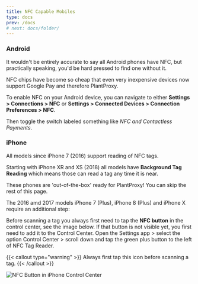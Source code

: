 ```yaml
---
title: NFC Capable Mobiles
type: docs
prev: /docs
# next: docs/folder/
---
```

### Android

It wouldn't be entirely accurate to say all Android phones have NFC, but practically speaking, you'd be hard pressed to find one without it.

NFC chips have become so cheap that even very inexpensive devices now support Google Pay and therefore PlantProxy.

To enable NFC on your Android device, you can navigate to either **Settings > Connections > NFC** or **Settings > Connected Devices > Connection Preferences > NFC**.

Then toggle the switch labeled something like *NFC and Contactless Payments*.

### iPhone

All models since iPhone 7 (2016) support reading of NFC tags.

Starting with iPhone XR and XS (2018) all models have **Background Tag Reading** which means those can read a tag any time it is near. 

These phones are 'out-of-the-box' ready for PlantProxy! You can skip the rest of this page.

The 2016 amd 2017 models iPhone 7 (Plus), iPhone 8 (Plus) and iPhone X require an additional step:

Before scanning a tag you always first need to tap the **NFC button** in the control center, see the image below. If that button is not visible yet, you first need to add it to the Control Center. Open the Settings app > select the option Control Center > scroll down and tap the green plus button to the left of NFC Tag Reader.

{{< callout type="warning" >}}
Always first tap this icon before scanning a tag.
{{< /callout >}}

![NFC Button in iPhone Control Center](/images/activate-nfc-tag-reader.jpg)




